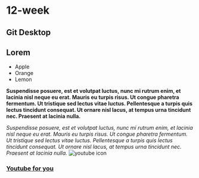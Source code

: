 # 12-week
## Git Desktop
## Lorem
* Apple
* Orange
* Lemon

**Suspendisse posuere, est et volutpat luctus, nunc mi rutrum enim, et lacinia nisl neque eu erat. Mauris eu turpis risus. Ut congue pharetra fermentum. Ut tristique sed lectus vitae luctus. Pellentesque a turpis quis lectus tincidunt consequat. Ut ornare nisl lacus, at tempus urna tincidunt nec. Praesent at lacinia nulla.**

_Suspendisse posuere, est et volutpat luctus, nunc mi rutrum enim, et lacinia nisl neque eu erat. Mauris eu turpis risus. Ut congue pharetra fermentum. Ut tristique sed lectus vitae luctus. Pellentesque a turpis quis lectus tincidunt consequat. Ut ornare nisl lacus, at tempus urna tincidunt nec. Praesent at lacinia nulla._
![youtube icon](https://cdn-icons-png.flaticon.com/512/1384/1384060.png)
### [**Youtube** for you](youtube.com)